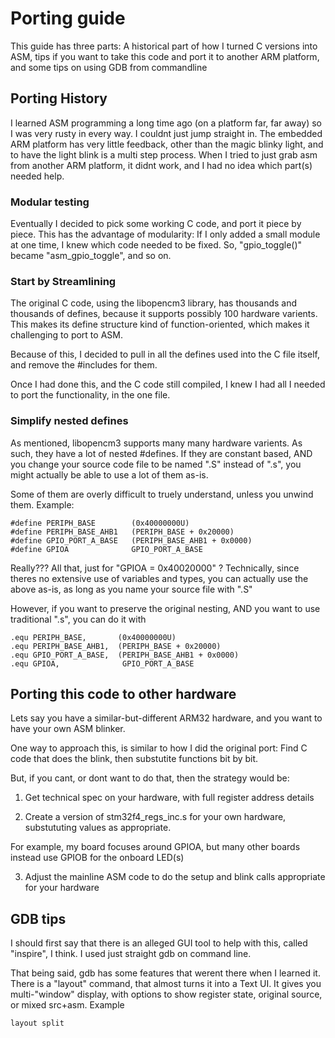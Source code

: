 # Porting guide

This guide has three parts:
A historical part of how I turned C versions into ASM,
tips if you want to take this code and port it to another ARM platform,
and some tips on using GDB from commandline


## Porting History

I learned ASM programming a long time ago (on a platform far, far away)
so I was very rusty in every way. I couldnt just jump straight in.
The embedded ARM platform has very little feedback, other than the magic
blinky light, and to have the light blink is a multi step process.
When I tried to just grab asm from another ARM platform, it didnt work,
and I had no idea which part(s) needed help.

### Modular testing

Eventually I decided to pick some working C code, and port it piece by
piece. This has the advantage of modularity: If I only added a small module
at one time, I knew which code needed to be fixed.
So, "gpio_toggle()" became "asm_gpio_toggle", and so on.

### Start by Streamlining

The original C code, using the libopencm3 library, has thousands and
thousands of defines, because it supports possibly 100 hardware varients.
This makes its define structure kind of function-oriented, which makes
it challenging to port to ASM.

Because of this, I decided to pull in all the defines used into the C file
itself, and remove the #includes for them.

Once I had done this, and the C code still compiled, I knew I had all I
needed to port the functionality, in the one file.

### Simplify nested defines

As mentioned, libopencm3 supports many many hardware varients.
As such, they have a lot of nested #defines. 
If they are constant based, AND you change your source code file
to be named ".S" instead of ".s", you might actually be able to use
a lot of them as-is.

Some of them are overly difficult to truely understand, unless you unwind them.
Example:

	#define PERIPH_BASE        (0x40000000U)
	#define PERIPH_BASE_AHB1   (PERIPH_BASE + 0x20000)
	#define GPIO_PORT_A_BASE   (PERIPH_BASE_AHB1 + 0x0000)
	#define GPIOA              GPIO_PORT_A_BASE
	
Really??? All that, just for "GPIOA = 0x40020000" ?
Technically, since theres no extensive use of variables and types, you can
actually use the above as-is, as long as you name your source file with ".S"

However, if you want to preserve the original nesting, AND you want to 
use traditional ".s", you can do it with

	.equ PERIPH_BASE,       (0x40000000U)
	.equ PERIPH_BASE_AHB1,  (PERIPH_BASE + 0x20000)
	.equ GPIO_PORT_A_BASE,  (PERIPH_BASE_AHB1 + 0x0000)
	.equ GPIOA,              GPIO_PORT_A_BASE



## Porting this code to other hardware

Lets say you have a similar-but-different ARM32 hardware, and you want to
have your own ASM blinker.

One way to approach this, is similar to how I did the original port:
Find C code that does the blink, then substutite functions bit by bit.

But, if you cant, or dont want to do that, then the strategy would be:

1. Get technical spec on your hardware, with full register address details

2. Create a version of stm32f4_regs_inc.s for your own hardware, substututing
values as appropriate.

For example, my board focuses around GPIOA, but many other boards
instead use GPIOB for the onboard LED(s)

3. Adjust the mainline ASM code to do the setup and blink calls appropriate
for your hardware



## GDB tips

I should first say that there is an alleged GUI tool to help with this,
called "inspire", I think.
I used just straight gdb on command line.

That being said, gdb has some features that werent there when I learned
it.  There is a "layout" command, that almost turns it into a Text UI.
It gives you multi-"window" display, with options to show register state,
original source, or mixed src+asm. Example

    layout split

